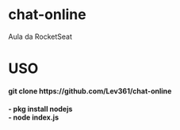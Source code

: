 # chat-online
 Aula da RocketSeat

# USO

<h4> git clone https://github.com/Lev361/chat-online </h4>

<h4> - pkg install nodejs <br> - node index.js </h4>


